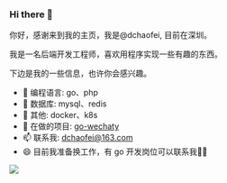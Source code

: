 ### Hi there 👋

你好，感谢来到我的主页，我是@dchaofei, 目前在深圳。

我是一名后端开发工程师，喜欢用程序实现一些有趣的东西。

下边是我的一些信息，也许你会感兴趣。

- 🔭 编程语言: go、php
- 🌱 数据库: mysql、redis
- 👯 其他: docker、k8s
- 🤔 在做的项目: [go-wechaty](https://github.com/wechaty/go-wechaty)
- 📫 联系我: dchaofei@163.com
- 😄 目前我准备换工作，有 go 开发岗位可以联系我🤔🤔

<img align="center" src="https://github-readme-stats.vercel.app/api?username=dchaofei&show_icons=true&icon_color=4B1E2F&text_color=718096&bg_color=FFFFFF&hide_title=true&count_private=true&include_all_commits=true" />
